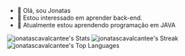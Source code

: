 - 👋 Olá, sou Jonatas
- 👀 Estou interessado em aprender back-end.
- 🌱 Atualmente estou aprendendo programação em JAVA


![jonatascavalcantee's Stats](https://github-readme-stats.vercel.app/api?username=jonatascavalcantee&theme=react&show_icons=true&hide_border=true&count_private=false)
![jonatascavalcantee's Streak](https://github-readme-streak-stats.herokuapp.com/?user=jonatascavalcantee&theme=react&hide_border=true)
<br>
![jonatascavalcantee's Top Languages](https://github-readme-stats.vercel.app/api/top-langs/?username=jonatascavalcantee&theme=react&show_icons=true&hide_border=true&layout=compact)


